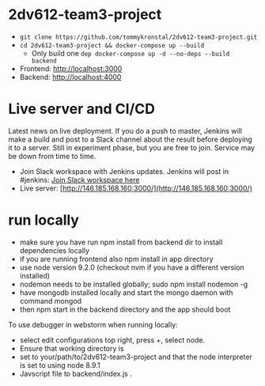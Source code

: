 # 2dv612-team3-project

* ```git clone https://github.com/tommykronstal/2dv612-team3-project.git```
* ```cd 2dv612-team3-project && docker-compose up --build```
  * Only build one `dep docker-compose up -d --no-deps --build backend`
* Frontend: [http://localhost:3000](http://localhost:3000)
* Backend: [http://localhost:4000](http://localhost:4000)

# Live server and CI/CD

Latest news on live deployment. If you do a push to master, Jenkins will make a build and post to a Slack channel about the result before deploying it to a server. Still in experiment phase, but you are free to join. Service may be down from time to time.

* Join Slack workspace with Jenkins updates. Jenkins will post in #jenkins: [Join Slack workspace here](https://join.slack.com/t/2dv612ht17/shared_invite/enQtMjcwNzMzMzE2MzA1LWViMjgxZmU0ZDRmNjc3YzFiMjI5NTJmMjRhODE5NTZkNTllN2Y0ZmIyODA2YTdmMzJiYTFhODkxMDU3ZmMxMDY)
* Live server: [http://146.185.168.160:3000/](http://146.185.168.160:3000/)


# run locally

* make sure you have run npm install from backend dir to install dependencies locally
* if you are running frontend also npm install in app directory
* use node version 9.2.0 (checkout nvm if you have a different version installed)
* nodemon needs to be installed globally; sudo npm install nodemon -g
* have mongodb installed locally and start the mongo daemon with command mongod
* then npm start in the backend directory and the app should boot

To use debugger in webstorm when running locally:
* select edit configurations top right, press +, select node. 
* Ensure that working directory is 
* set to your/path/to/2dv612-team3-project and that the node interpreter is set to using node 8.9.1
* Javscript file to backend/index.js . 